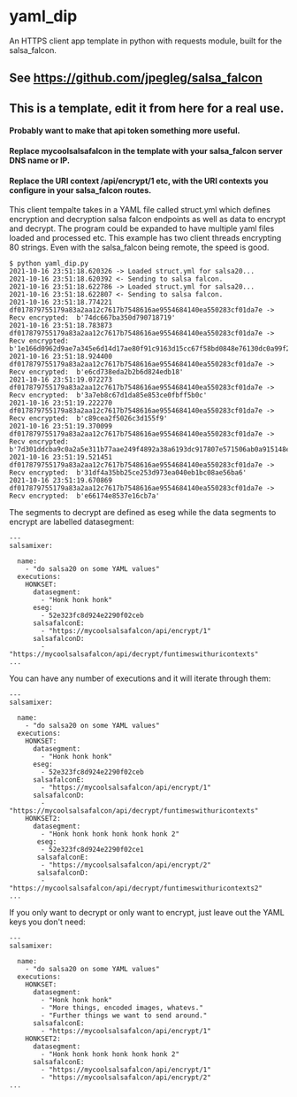 # yaml_dip
An HTTPS client app template in python with requests module, built for the salsa_falcon.

## See https://github.com/jpegleg/salsa_falcon

## This is a template, edit it from here for a real use. 
#### Probably want to make that api token something more useful.
#### Replace mycoolsalsafalcon in the template with your salsa_falcon server DNS name or IP.
#### Replace the URI context /api/encrypt/1 etc, with the URI contexts you configure in your salsa_falcon routes.

This client tempalte takes in a YAML file called struct.yml which defines encryption and decryption salsa falcon endpoints
as well as data to encrypt and decrypt. The program could be expanded to have multiple yaml files loaded and processed etc.
This example has two client threads encrypting 80 strings. Even with the salsa_falcon being remote, the speed is good.

```
$ python yaml_dip.py
2021-10-16 23:51:18.620326 -> Loaded struct.yml for salsa20...
2021-10-16 23:51:18.620392 <- Sending to salsa falcon.
2021-10-16 23:51:18.622786 -> Loaded struct.yml for salsa20...
2021-10-16 23:51:18.622807 <- Sending to salsa falcon.
2021-10-16 23:51:18.774221 df017879755179a83a2aa12c7617b7548616ae9554684140ea550283cf01da7e -> Recv encrypted:  b'74dc667ba350d790718719'
2021-10-16 23:51:18.783873 df017879755179a83a2aa12c7617b7548616ae9554684140ea550283cf01da7e -> Recv encrypted:  b'1e166d0962d9ae7a345e6d14d17ae80f91c9163d15cc67f58bd0848e76130dc0a99f26e385bb3decb0e5e65cc4fabab88135df67ed12211826b1aa7a060eb7c123498502575a98b4e25bb074'
2021-10-16 23:51:18.924400 df017879755179a83a2aa12c7617b7548616ae9554684140ea550283cf01da7e -> Recv encrypted:  b'e6cd738eda2b2b6d824edb18'
2021-10-16 23:51:19.072273 df017879755179a83a2aa12c7617b7548616ae9554684140ea550283cf01da7e -> Recv encrypted:  b'3a7eb8c67d1da85e853ce0fbff5b0c'
2021-10-16 23:51:19.222270 df017879755179a83a2aa12c7617b7548616ae9554684140ea550283cf01da7e -> Recv encrypted:  b'c89cea2f5026c3d155f9'
2021-10-16 23:51:19.370099 df017879755179a83a2aa12c7617b7548616ae9554684140ea550283cf01da7e -> Recv encrypted:  b'7d301ddcba9c0a2a5e311b77aae249f4892a38a6193dc917807e571506ab0a915148e32ecf520ef6f3802ef467c69c094fb078ea5edbab6b421c501b70e8af378c45041083701dc6a965288d'
2021-10-16 23:51:19.521451 df017879755179a83a2aa12c7617b7548616ae9554684140ea550283cf01da7e -> Recv encrypted:  b'31df4a35bb25ce253d973ea040eb1bc08ae56ba6'
2021-10-16 23:51:19.670869 df017879755179a83a2aa12c7617b7548616ae9554684140ea550283cf01da7e -> Recv encrypted:  b'e66174e8537e16cb7a'

```

The segments to decrypt are defined as eseg while the data segments to encrypt are labelled datasegment:

```
---
salsamixer:

  name:
    - "do salsa20 on some YAML values"
  executions:
    HONKSET:
      datasegment:
        - "Honk honk honk"
      eseg:
        - 52e323fc8d924e2290f02ceb
      salsafalconE:
        - "https://mycoolsalsafalcon/api/encrypt/1"
      salsafalconD:
        - "https://mycoolsalsafalcon/api/decrypt/funtimeswithuricontexts"
...   
```

You can have any number of executions and it will iterate through them:

```
---
salsamixer:

  name:
    - "do salsa20 on some YAML values"
  executions:
    HONKSET:
      datasegment:
        - "Honk honk honk"
      eseg:
        - 52e323fc8d924e2290f02ceb
      salsafalconE:
        - "https://mycoolsalsafalcon/api/encrypt/1"
      salsafalconD:
        - "https://mycoolsalsafalcon/api/decrypt/funtimeswithuricontexts"
    HONKSET2:
      datasegment:
        - "Honk honk honk honk honk honk 2"
       eseg:
        - 52e323fc8d924e2290f02ce1
       salsafalconE:
        - "https://mycoolsalsafalcon/api/encrypt/2"
       salsafalconD:
        - "https://mycoolsalsafalcon/api/decrypt/funtimeswithuricontexts2"        
...   
```

If you only want to decrypt or only want to encrypt, just leave out the YAML keys you don't need:

```
---
salsamixer:

  name:
    - "do salsa20 on some YAML values"
  executions:
    HONKSET:
      datasegment:
        - "Honk honk honk"
        - "More things, encoded images, whatevs."
        - "Further things we want to send around."
      salsafalconE:
        - "https://mycoolsalsafalcon/api/encrypt/1"
    HONKSET2:
      datasegment:
        - "Honk honk honk honk honk honk 2"
      salsafalconE:
        - "https://mycoolsalsafalcon/api/encrypt/1"
        - "https://mycoolsalsafalcon/api/encrypt/2"     
... 
```
